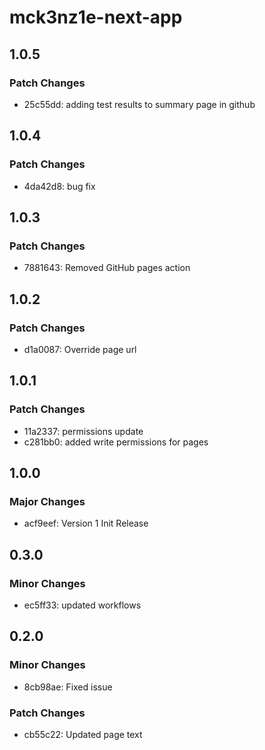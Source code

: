 # mck3nz1e-next-app

## 1.0.5

### Patch Changes

- 25c55dd: adding test results to summary page in github

## 1.0.4

### Patch Changes

- 4da42d8: bug fix

## 1.0.3

### Patch Changes

- 7881643: Removed GitHub pages action

## 1.0.2

### Patch Changes

- d1a0087: Override page url

## 1.0.1

### Patch Changes

- 11a2337: permissions update
- c281bb0: added write permissions for pages

## 1.0.0

### Major Changes

- acf9eef: Version 1 Init Release

## 0.3.0

### Minor Changes

- ec5ff33: updated workflows

## 0.2.0

### Minor Changes

- 8cb98ae: Fixed issue

### Patch Changes

- cb55c22: Updated page text
